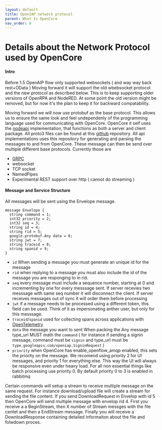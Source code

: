 ```yaml
---
layout: default
title: OpenIAP network protocol
parent: What Is OpenCore
nav_order: 9
---
```

# Details about the Network Protocol used by OpenCore

#### Intro

Before 1.5 OpenAIP flow only supported websockets ( and way way back rest+OData )
Moving forward it will support the old wbebsocket protocol and the new protocol as described below.
This is to keep supporting older versions of OpenRPA and NodeRED. At some point the old version might be removed, but for now it's the plan to keep it for backward compatability.

Moving forward we will now use protobuf as the base protocol. This allows us to ensure the same look and feel undependenly of the programming language used for communicating with OpenCore. OpenCore it self uses the [nodeapi](https://github.com/openiap/nodeapi) implementation, that functions as both a server and client package. 
All proto3 files can be found at this [github](https://github.com/openiap/proto) repository. All api implementations uses this repository for generating and parsing the messages to and from OpenCore.
These message can then be send over multiple different base protocols. 
Currently those are
- [GRPC](https://grpc.io/)
- websocket
- TCP socket
- NamedPipes
- Experimental REST support over http ( cannot do streaming )

#### Message and Service Structure

All messages will be sent using the Envelope message.
```
message Envelope {
  string command = 1;
  int32 priority = 2;
  int32 seq = 3;
  string id = 4;
  string rid = 5;
  google.protobuf.Any data = 6;
  string jwt = 7;
  string traceid = 8;
  string spanid = 9;
}
```
- `id` When sending a message you must generate an unique id for the message
- `rid` when replying to a message you must also include the id of the message you are responging to in rid.
- `seq` every message must include a sequence number, starting at 0 and incrementing by one for every messsage sent. If server recevies two messsage with same seq number it will disconnect the client. If server receives messages out of sync it will order them before processing
- `jwt` if a message needs to be processed using a different token, this field can be used. Think of it as impersonating anther user, but only for this messsage.
- `traceid`/`spanid` used for collecting spans across applications with [OpenTelemetry](https://opentelemetry.io/)
- `data` the message you want to sent
When packing the Any message type_url MUST math the `command` ( for instance if sending a signin message, command must be `signin` and type_url must be `type.googleapis.com/openiap.SigninRequest` )
- `priority` when OpenCore has enable_openflow_amqp enabled, this sets the priority on the message. 
We recomend using priority 2 for UI messages, and priority 1 for everything else. This way the UI will always be responsive even under heavy load. For all non essential things like batch processing use priority 0. By default priority 0 to 3 is enabled in rabbitmq

Certain commands will setup a stream to receive multiple message on the same request. For instance download/upload file will create a stream for sending the file content.
If you send DownloadRequest in Envelop with id 5 then OpenCore will send multiple message with envelop rid 4. First you receive a a BeginStream, then X number of Stream messges with the file centet and then a EndStream message. Finally you will receive a DownloadResponse containing detailed informaiton about the file and folwdown proces.

